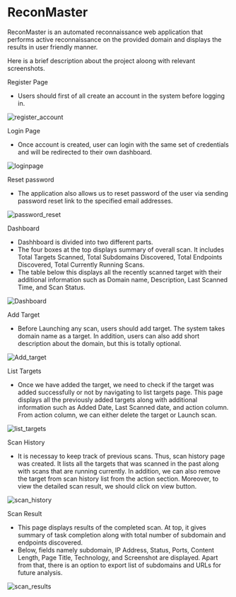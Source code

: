 # ReconMaster
ReconMaster is an automated reconnaissance web application that performs active reconnaissance on the provided domain and displays the results in user friendly manner.

Here is a brief description about the project aloong with relevant screenshots.

Register Page
- Users should first of all create an account in the system before logging in.

![register_account](https://user-images.githubusercontent.com/54204886/225201098-60800447-4bba-4cef-939b-2062d6deb02b.jpg)


Login Page
- Once account is created, user can login with the same set of credentials and will be redirected to their own dashboard.

![loginpage](https://user-images.githubusercontent.com/54204886/225201048-2f04e6b1-0ec3-4ee9-ad49-c8c036985fa3.jpg)


Reset password
- The application also allows us to reset password of the user via sending password reset link to the specified email addresses.

![password_reset](https://user-images.githubusercontent.com/54204886/225201374-7b881a94-dc5f-49dc-9a25-f239bc4c8860.jpg)


Dashboard
- Dashhboard is divided into two different parts. 
- The four boxes at the top displays summary of overall scan. It includes Total Targets Scanned, Total Subdomains Discovered, Total Endpoints Discovered, Total Currently Running Scans.
- The table below this displays all the recently scanned target with their additional information such as Domain name, Description, Last Scanned Time, and Scan Status.

![Dashboard](https://user-images.githubusercontent.com/54204886/225201134-779177b2-6069-4d0d-9708-0dcf8458fb7a.png)


Add Target
- Before Launching any scan, users should add target. The system takes domain name as a target. In addition, users can also add short description about the domain, but this is totally optional.

![Add_target](https://user-images.githubusercontent.com/54204886/225201225-4c9e8ee5-c075-4edf-b4a5-7dd5c9de1e24.png)


List Targets
- Once we have added the target, we need to check if the target was added successfully or not by navigating to list targets page. This page displays all the previously added targets along with additional information such as Added Date, Last Scanned date, and action column. From action column, we can either delete the target or Launch scan.

![list_targets](https://user-images.githubusercontent.com/54204886/225201259-f5cb6672-cfd9-4e09-8f9c-ed297950cdfc.png)


Scan History
- It is necessay to keep track of previous scans. Thus, scan history page was created. It lists all the targets that was scanned in the past along with scans that are running currently. In addition, we can also remove the target from scan history list from the action section. Moreover, to view the detailed scan result, we should click on view button.

![scan_history](https://user-images.githubusercontent.com/54204886/225201299-a07eb8d6-e88a-4572-b473-bcd1764b0f90.png)


Scan Result
- This page displays results of the completed scan. At top, it gives summary of task completion along with total number of subdomain and endpoints discovered.
- Below, fields namely subdomain, IP Address, Status, Ports, Content Length, Page Title, Technology, and Screenshot are displayed. Apart from that, there is an option to export list of subdomains and URLs for future analysis.


![scan_results](https://user-images.githubusercontent.com/54204886/225204358-3bb33f5e-5f8c-40cb-9058-c508e3c85631.png)
